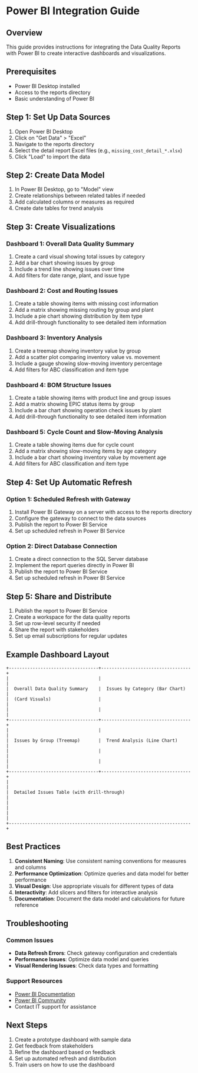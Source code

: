 # Power BI Integration Guide

## Overview

This guide provides instructions for integrating the Data Quality Reports with Power BI to create interactive dashboards and visualizations.

## Prerequisites

- Power BI Desktop installed
- Access to the reports directory
- Basic understanding of Power BI

## Step 1: Set Up Data Sources

1. Open Power BI Desktop
2. Click on "Get Data" > "Excel"
3. Navigate to the reports directory
4. Select the detail report Excel files (e.g., `missing_cost_detail_*.xlsx`)
5. Click "Load" to import the data

## Step 2: Create Data Model

1. In Power BI Desktop, go to "Model" view
2. Create relationships between related tables if needed
3. Add calculated columns or measures as required
4. Create date tables for trend analysis

## Step 3: Create Visualizations

### Dashboard 1: Overall Data Quality Summary

1. Create a card visual showing total issues by category
2. Add a bar chart showing issues by group
3. Include a trend line showing issues over time
4. Add filters for date range, plant, and issue type

### Dashboard 2: Cost and Routing Issues

1. Create a table showing items with missing cost information
2. Add a matrix showing missing routing by group and plant
3. Include a pie chart showing distribution by item type
4. Add drill-through functionality to see detailed item information

### Dashboard 3: Inventory Analysis

1. Create a treemap showing inventory value by group
2. Add a scatter plot comparing inventory value vs. movement
3. Include a gauge showing slow-moving inventory percentage
4. Add filters for ABC classification and item type

### Dashboard 4: BOM Structure Issues

1. Create a table showing items with product line and group issues
2. Add a matrix showing EPIC status items by group
3. Include a bar chart showing operation check issues by plant
4. Add drill-through functionality to see detailed item information

### Dashboard 5: Cycle Count and Slow-Moving Analysis

1. Create a table showing items due for cycle count
2. Add a matrix showing slow-moving items by age category
3. Include a bar chart showing inventory value by movement age
4. Add filters for ABC classification and item type

## Step 4: Set Up Automatic Refresh

### Option 1: Scheduled Refresh with Gateway

1. Install Power BI Gateway on a server with access to the reports directory
2. Configure the gateway to connect to the data sources
3. Publish the report to Power BI Service
4. Set up scheduled refresh in Power BI Service

### Option 2: Direct Database Connection

1. Create a direct connection to the SQL Server database
2. Implement the report queries directly in Power BI
3. Publish the report to Power BI Service
4. Set up scheduled refresh in Power BI Service

## Step 5: Share and Distribute

1. Publish the report to Power BI Service
2. Create a workspace for the data quality reports
3. Set up row-level security if needed
4. Share the report with stakeholders
5. Set up email subscriptions for regular updates

## Example Dashboard Layout

```
+----------------------------------+----------------------------------+
|                                  |                                  |
|  Overall Data Quality Summary    |  Issues by Category (Bar Chart)  |
|  (Card Visuals)                  |                                  |
|                                  |                                  |
+----------------------------------+----------------------------------+
|                                  |                                  |
|  Issues by Group (Treemap)       |  Trend Analysis (Line Chart)     |
|                                  |                                  |
|                                  |                                  |
+----------------------------------+----------------------------------+
|                                                                     |
|  Detailed Issues Table (with drill-through)                         |
|                                                                     |
|                                                                     |
+---------------------------------------------------------------------+
```

## Best Practices

1. **Consistent Naming**: Use consistent naming conventions for measures and columns
2. **Performance Optimization**: Optimize queries and data model for better performance
3. **Visual Design**: Use appropriate visuals for different types of data
4. **Interactivity**: Add slicers and filters for interactive analysis
5. **Documentation**: Document the data model and calculations for future reference

## Troubleshooting

### Common Issues

- **Data Refresh Errors**: Check gateway configuration and credentials
- **Performance Issues**: Optimize data model and queries
- **Visual Rendering Issues**: Check data types and formatting

### Support Resources

- [Power BI Documentation](https://docs.microsoft.com/en-us/power-bi/)
- [Power BI Community](https://community.powerbi.com/)
- Contact IT support for assistance

## Next Steps

1. Create a prototype dashboard with sample data
2. Get feedback from stakeholders
3. Refine the dashboard based on feedback
4. Set up automated refresh and distribution
5. Train users on how to use the dashboard

